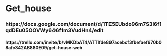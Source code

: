 # Get_house



<h3>https://docs.google.com/document/d/1TE5EUbdo96m7S3l6f1qdDEu05OOVWy646f1m3VudHn4/edit</h3>



<h4>https://trello.com/invite/b/vMKDbAT4/ATTIfde897acebcf3fbefaef670b08afc342AB880E09/get-house-web</h4>
